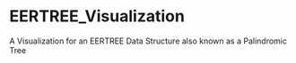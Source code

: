 # EERTREE_Visualization
A Visualization for an EERTREE Data Structure also known as a Palindromic Tree
